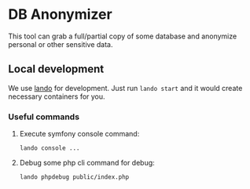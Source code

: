 # DB Anonymizer

This tool can grab a full/partial copy of some database and anonymize personal
or other sensitive data.

## Local development

We use [lando](https://lando.dev/) for development. Just run `lando start` and
it would create necessary containers for you.

### Useful commands

1. Execute symfony console command:
   ```
   lando console ...
   ```
2. Debug some php cli command for debug:
   ```
   lando phpdebug public/index.php
   ```
